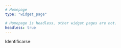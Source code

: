 ```yaml
---
# Homepage
type: "widget_page"

# Homepage is headless, other widget pages are not.
headless: true
---
```

<!DOCTYPE html>
<html>
<head>
  <title>A static website</title>

  <!-- include the widget -->
  <script type="text/javascript" src="https://identity.netlify.com/v1/netlify-identity-widget.js"></script>
</head>
<body>
  <!-- Add a menu:
   Log in / Sign up - when the user is not logged in
   Username / Log out - when the user is logged in
  -->
  

  <!-- Add a simpler button:
    Simple button that will open the modal.
  -->
  <div data-netlify-identity-button>Identificarse</div>
</body>
</html>
